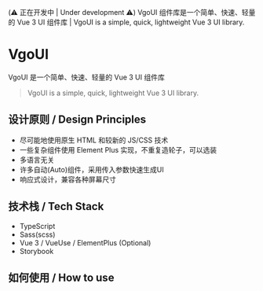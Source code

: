(⚠️ 正在开发中 | Under development ⚠️) VgoUI 组件库是一个简单、快速、轻量的 Vue 3 UI 组件库 | VgoUI is a simple, quick, lightweight Vue 3 UI library.

# VgoUI

VgoUI 是一个简单、快速、轻量的 Vue 3 UI 组件库

> VgoUI is a simple, quick, lightweight Vue 3 UI library.


## 设计原则 / Design Principles

- 尽可能地使用原生 HTML 和较新的 JS/CSS 技术
- 一些复杂组件使用 Element Plus 实现，不重复造轮子，可以选装
- 多语言无关
- 许多自动(Auto)组件，采用传入参数快速生成UI
- 响应式设计，兼容各种屏幕尺寸

## 技术栈 / Tech Stack

- TypeScript
- Sass(scss)
- Vue 3 / VueUse / ElementPlus (Optional)
- Storybook

## 如何使用 / How to use

[//]: # (1. `yarn install @canwdev/vgo-ui`)
